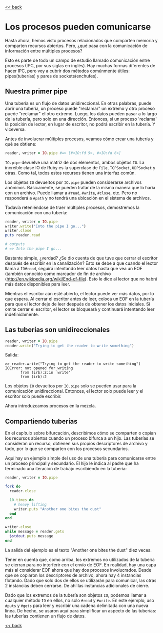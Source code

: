 [<< back](README.md)

# Los procesos pueden comunicarse

Hasta ahora, hemos visto procesos relacionados que comparten memoria y comparten recursos abiertos. Pero, ¿qué pasa con la comunicación de información entre múltiples procesos?

Esto es parte de todo un campo de estudio llamado comunicación entre procesos (IPC, por sus siglas en inglés). Hay muchas formas diferentes de hacer IPC, pero voy a cubrir dos métodos comúnmente útiles: pipes(tuberías) y pares de sockets(enchufes).

## Nuestra primer pipe

Una tubería es un flujo de datos unidireccional. En otras palabras, puede abrir una tubería, un proceso puede "reclamar" un extremo y otro proceso puede "reclamar" el otro extremo. Luego, los datos pueden pasar a lo largo de la tubería, pero solo en una dirección. Entonces, si un proceso 'reclama' la posición de lector, en lugar de escritor, no podrá escribir en la tubería. Y viceversa.

Antes de involucrar múltiples procesos, veamos cómo crear una tubería y qué se obtiene:

```ruby
reader, writer = IO.pipe #=> [#<IO:fd 5>, #<IO:fd 6>]
```

`IO.pipe` devuelve una matriz de dos elementos, ambos objetos `IO`. La increíble clase IO de Ruby es la superclase de `File`, `TCPSocket`, `UDPSocket` y otras. Como tal, todos estos recursos tienen una interfaz común.

Los objetos `IO` devueltos por `IO.pipe` pueden considerarse archivos anónimos. Básicamente, se pueden tratar de la misma manera que lo haría con un archivo. Puede llamar a `#read`, `#write`, `#close`, etc. Pero no responderá a `#path` y no tendrá una ubicación en el sistema de archivos.

Todavía reteniéndose de traer múltiples procesos, demostremos la comunicación con una tubería:

```ruby
reader, writer = IO.pipe
writer.write("Into the pipe I go...")
writer.close
puts reader.read

# outputs
# => Into the pipe I go...
```

Bastante simple, ¿verdad? ¿Se dio cuenta de que tuve que cerrar el escritor después de escribir en la canalización? Esto se debe a que cuando el lector llama a `IO#read`, seguirá intentando leer datos hasta que vea un EOF (también conocido como marcador de fin de archivo (http://en.wikipedia.org/wiki/End-of-file). Esto le dice al lector que no habrá más datos disponibles para leer.

Mientras el escritor aún esté abierto, el lector puede ver más datos, por lo que espera. Al cerrar el escritor antes de leer, coloca un EOF en la tubería para que el lector deje de leer después de obtener los datos iniciales. Si omite cerrar el escritor, el lector se bloqueará y continuará intentando leer indefinidamente.

## Las tuberías son unidireccionales

```ruby
reader, writer = IO.pipe
reader.write("Trying to get the reader to write something")
```

Salida:
```
>> reader.write("Trying to get the reader to write something")
IOError: not opened for writing
       from (irb):2:in `write'
       from (irb):2
```

Los objetos `IO` devueltos por `IO.pipe` solo se pueden usar para la comunicación unidireccional. Entonces, el lector solo puede leer y el escritor solo puede escribir.

Ahora introduzcamos procesos en la mezcla.

## Compartiendo tuberías

En el capítulo sobre bifurcación, describimos cómo se comparten o copian los recursos abiertos cuando un proceso bifurca a un hijo. Las tuberías se consideran un recurso, obtienen sus propios descriptores de archivo y todo, por lo que se comparten con los procesos secundarios.

Aquí hay un ejemplo simple del uso de una tubería para comunicarse entre un proceso principal y secundario. El hijo le indica al padre que ha terminado una iteración de trabajo escribiendo en la tubería:

```ruby
reader, writer = IO.pipe

fork do
  reader.close

  10.times do
    # heavy lifting
    writer.puts "Another one bites the dust"
  end
end

writer.close
while message = reader.gets
  $stdout.puts message
end
```

La salida del ejemplo es el texto "Another one bites the dust" diez veces.

Tener en cuenta que, como arriba, los extremos no utilizados de la tubería se cierran para no interferir con el envío de EOF. En realidad, hay una capa más al considerar EOF ahora que hay dos procesos involucrados. Desde que se copiaron los descriptores de archivo, ahora hay 4 instancias flotando. Dado que solo dos de ellos se utilizarán para comunicar, las otras 2 instancias deben cerrarse. De ahí las instancias adicionales de cierre.

Dado que los extremos de la tubería son objetos `IO`, podemos llamar a cualquier método `IO` en ellos, no solo `#read` y `#write`. En este ejemplo, uso `#puts` y `#gets` para leer y escribir una cadena delimitada con una nueva línea. De hecho, se usaron aquí para simplificar un aspecto de las tuberías: las tuberías contienen un flujo de datos.

[<< back](README.md)
